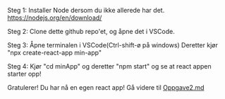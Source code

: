 Steg 1: Installer Node dersom du ikke allerede har det. https://nodejs.org/en/download/

Steg 2: Clone dette github repo'et, og åpne det i VSCode.

Steg 3: Åpne terminalen i VSCode(Ctrl-shift-ø på windows) Deretter kjør "npx create-react-app min-app"

Steg 4: Kjør "cd minApp" og deretter "npm start" og se at react appen starter opp!

Gratulerer! Du har nå en egen react app! 
Gå videre til [Oppgave2.md](https://github.com/bouvet-bergen/echo-workshop-react/blob/main/Oppgave2.md)
